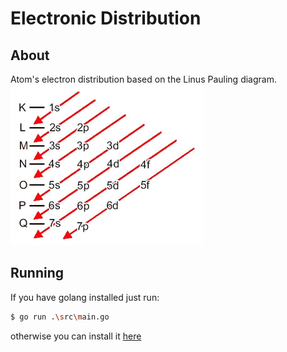 # Electronic Distribution

## About

Atom's electron distribution based on the Linus Pauling diagram.<br/>
<img src='.github/diagram.jpg'>

## Running

If you have golang installed just run:
``` bash
$ go run .\src\main.go
```
otherwise you can install it [here](https://golang.org/dl/)
